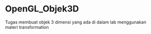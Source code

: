 # OpenGL_Objek3D
Tugas membuat objek 3 dimensi yang ada di dalam lab menggunakan materi transformation
